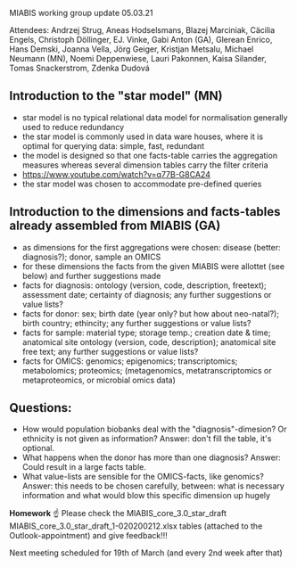 MIABIS working group update 05.03.21

Attendees: Andrzej Strug, Aneas Hodselsmans, Blazej Marciniak, Cäcilia Engels, Christoph Döllinger, EJ. Vinke, Gabi Anton (GA), Glerean Enrico, Hans Demski, Joanna Vella, Jörg Geiger, Kristjan Metsalu, Michael Neumann (MN), Noemi Deppenwiese, Lauri Pakonnen, Kaisa Silander, Tomas Snackerstrom, Zdenka Dudová

## Introduction to the "star model" (MN)
 - star model is no typical relational data model for normalisation generally used to reduce redundancy
 - the star model is commonly used in data ware houses, where it is optimal for querying data: simple, fast, redundant
 - the model is designed so that one facts-table carries the aggregation measures whereas several dimension tables carry the filter criteria 
 - https://www.youtube.com/watch?v=q77B-G8CA24
 - the star model was chosen to accommodate pre-defined queries

## Introduction to the dimensions and facts-tables already assembled from MIABIS (GA)
 - as dimensions for the first aggregations were chosen: disease (better: diagnosis?); donor, sample an OMICS
 - for these dimensions the facts from the given MIABIS were allottet (see below) and further suggestions made
 - facts for diagnosis: ontology (version, code, description, freetext); assessment date; certainty of diagnosis; any further suggestions or value lists?
 - facts for donor: sex; birth date (year only? but how about neo-natal?); birth country; ethincity; any further suggestions or value lists?
 - facts for sample: material type; storage temp.; creation date & time; anatomical site ontology (version, code, description); anatomical site free text; any further suggestions or value lists?
 - facts for OMICS: genomics; epigenomics; transcriptomics; metabolomics; proteomics; (metagenomics, metatranscriptomics or metaproteomics, or microbial omics data)

## Questions:
 - How would population biobanks deal with the "diagnosis"-dimesion? Or ethnicity is not given as information? Answer: don't fill the table, it's optional.
 - What happens when the donor has more than one diagnosis? Answer: Could result in a large facts table.
 - What value-lists are sensible for the OMICS-facts, like genomics? Answer: this needs to be chosen carefully, between: what is necessary information and what would blow this specific dimension up hugely

**Homework** ☝️
Please check the MIABIS_core_3.0_star_draft MIABIS_core_3.0_star_draft_1-020200212.xlsx tables (attached to the Outlook-appointment) and give feedback!!!

Next meeting scheduled for 19th of March (and every 2nd week after that)
